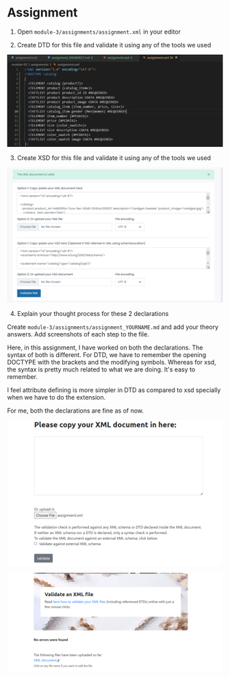 # Assignment

1. Open `module-3/assignments/assignment.xml` in your editor

2. Create DTD for this file and validate it using any of the tools we used

![image info](../images/DTD.png)

3. Create XSD for this file and validate it using any of the tools we used

![image info](../images/validated_xsd.png)

4. Explain your thought process for these 2 declarations

Create `module-3/assignments/assignment_YOURNAME.md` and add your theory answers. Add screenshots of each step to the file.

Here, in this assignment, I have worked on both the declarations. The syntax of both is different.
For DTD, we have to remember the opening DOCTYPE with the brackets and the modifying symbols.
Whereas for xsd, the syntax is pretty much related to what we are doing. It's easy to remember.

I feel attribute defining is more simpler in DTD as compared to xsd specially when we have to do the extension.

For me, both the declarations are fine as of now. 


![image info](../images/validating_DTD.png)

![image info](../images/validated_DTD.png)